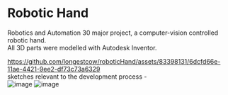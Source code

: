 # Robotic Hand  
Robotics and Automation 30 major project, a computer-vision controlled robotic hand.  
All 3D parts were modelled with Autodesk Inventor.  


https://github.com/longestcow/roboticHand/assets/83398131/6dcfd66e-11ae-4421-9ee2-df73c73a6329    
sketches relevant to the development process -  
![image](https://github.com/user-attachments/assets/fa41492f-a31a-46bb-8cfe-a8ec8704709e)
![image](https://github.com/user-attachments/assets/facb3513-bbd6-426f-87f8-d938275f4987)
